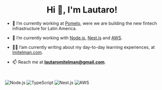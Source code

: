 <h1 align="center">Hi 👋, I'm Lautaro!</h1>

- 🚀 I’m currently working at [Pomelo](https://pomelo.la/), were we are building the new fintech infrastructure for Latin America.

- 🔨 I’m currently working with [Node.js](https://nodejs.org/en), [Nest.js](https://nestjs.com/) and [AWS](https://aws.amazon.com).

- ✍🏻 I’am currently writing about my day-to-day learning experiences, at [lmitelman.com](https://lmitelman.com).

- 📫 Reach me at **lautaromitelman@gmail.com**.

</br>

![Node.js](https://img.shields.io/badge/Node.js-43853D?style=for-the-badge&logo=nodedotjs&logoColor=white)
![TypeScript](https://img.shields.io/badge/TypeScript-%23276DC3.svg?style=for-the-badge&logo=typescript&logoColor=white)
![Nest.js](https://img.shields.io/badge/Nest.js-EA2845?style=for-the-badge&logo=nestjs&logoColor=white)
![AWS](https://img.shields.io/badge/AWS-EC7211?style=for-the-badge&logo=amazonaws&logoColor=white)






